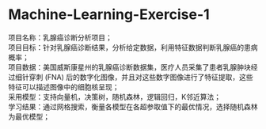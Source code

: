 # Machine-Learning-Exercise-1
项目名称：乳腺癌诊断分析项目；    
项目目标：针对乳腺癌诊断结果，分析给定数据，利用特征数据判断乳腺癌的患病概率；  
项目数据：美国威斯康星州的乳腺癌诊断数据集，医疗人员采集了患者乳腺肿块经过细针穿刺 (FNA) 后的数字化图像，并且对这些数字图像进行了特征提取，这些特征可以描述图像中的细胞核呈现；  
采用模型：支持向量机，决策树，随机森林，逻辑回归，K邻近算法；  
学习结果：通过网格搜索，衡量各模型在各超参取值下的最优情况，选择随机森林为最优模型；  
